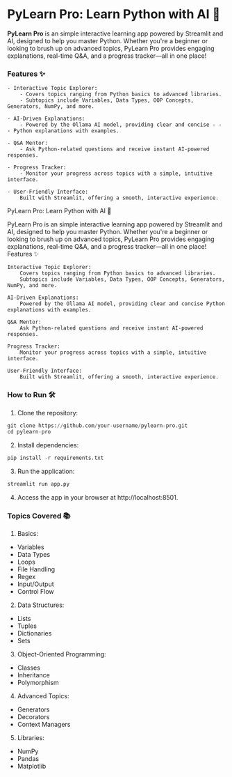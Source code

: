 # PyLearn Pro: Learn Python with AI 🚀

**PyLearn Pro** is an simple interactive learning app powered by Streamlit and AI, designed to help you master Python. Whether you're a beginner or looking to brush up on advanced topics, PyLearn Pro provides engaging explanations, real-time Q&A, and a progress tracker—all in one place!

### Features ✨

    - Interactive Topic Explorer:
        - Covers topics ranging from Python basics to advanced libraries.
        - Subtopics include Variables, Data Types, OOP Concepts, Generators, NumPy, and more.

    - AI-Driven Explanations:
        - Powered by the Ollama AI model, providing clear and concise - - - Python explanations with examples.

    - Q&A Mentor:
        - Ask Python-related questions and receive instant AI-powered responses.

    - Progress Tracker:
        - Monitor your progress across topics with a simple, intuitive interface.

    - User-Friendly Interface:
        Built with Streamlit, offering a smooth, interactive experience.

PyLearn Pro: Learn Python with AI 🚀

PyLearn Pro is an simple interactive learning app powered by Streamlit and AI, designed to help you master Python. Whether you're a beginner or looking to brush up on advanced topics, PyLearn Pro provides engaging explanations, real-time Q&A, and a progress tracker—all in one place!
Features ✨

    Interactive Topic Explorer:
        Covers topics ranging from Python basics to advanced libraries.
        Subtopics include Variables, Data Types, OOP Concepts, Generators, NumPy, and more.

    AI-Driven Explanations:
        Powered by the Ollama AI model, providing clear and concise Python explanations with examples.

    Q&A Mentor:
        Ask Python-related questions and receive instant AI-powered responses.

    Progress Tracker:
        Monitor your progress across topics with a simple, intuitive interface.

    User-Friendly Interface:
        Built with Streamlit, offering a smooth, interactive experience.

### How to Run 🛠️
1. Clone the repository:
```python
git clone https://github.com/your-username/pylearn-pro.git
cd pylearn-pro
```
2. Install dependencies:
```python
pip install -r requirements.txt
```
3. Run the application:
```python
streamlit run app.py
````
4. Access the app in your browser at http://localhost:8501.

### Topics Covered 📚

1. Basics:
- Variables
- Data Types
- Loops
- File Handling
- Regex
- Input/Output
- Control Flow

2. Data Structures:
- Lists
- Tuples
- Dictionaries
- Sets

3. Object-Oriented Programming:
- Classes
- Inheritance
- Polymorphism

4. Advanced Topics:
- Generators
- Decorators
- Context Managers

5. Libraries:
- NumPy
- Pandas
- Matplotlib
